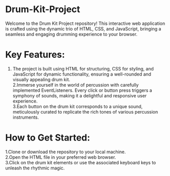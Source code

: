  # Drum-Kit-Project
Welcome to the Drum Kit Project repository! This interactive web application is crafted using the dynamic trio of HTML, CSS, and JavaScript, bringing a seamless and engaging drumming experience to your browser.
# Key Features:
1. The project is built using HTML for structuring, CSS for styling, and JavaScript for dynamic functionality, ensuring a well-rounded and visually appealing drum kit.</br>
2.Immerse yourself in the world of percussion with carefully implemented EventListeners. Every click or button press triggers a symphony of sounds, making it a delightful and responsive user experience.</br>
3.Each button on the drum kit corresponds to a unique sound, meticulously curated to replicate the rich tones of various percussion instruments.</br>

# How to Get Started:
  1.Clone or download the repository to your local machine.</br>
  2.Open the HTML file in your preferred web browser.</br>
  3.Click on the drum kit elements or use the associated keyboard keys to unleash the rhythmic magic.   
     
                
             
              
                             
                         
  
                                
                 
    
 
